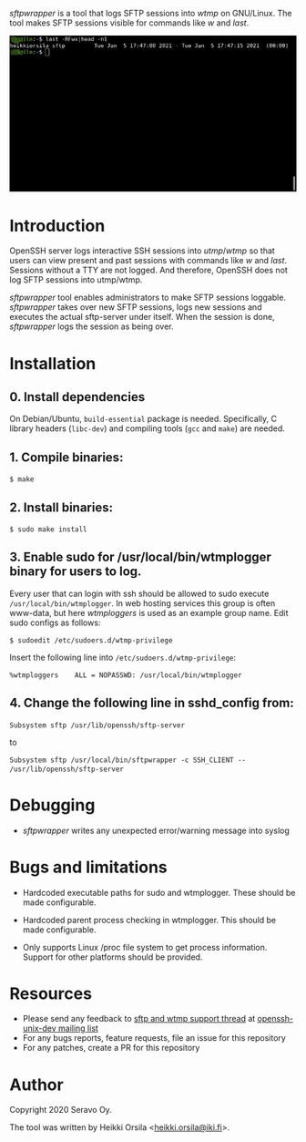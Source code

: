 *sftpwrapper* is a tool that logs SFTP sessions into *wtmp* on GNU/Linux.
The tool makes SFTP sessions visible for commands like *w* and *last*.

![Image of last shell command](doc/last-screenshot.jpg)

# Introduction

OpenSSH server logs interactive SSH sessions into *utmp*/*wtmp* so that
users can view present and past sessions with commands like *w* and *last*.
Sessions without a TTY are not logged. And therefore, OpenSSH does not log
SFTP sessions into utmp/wtmp.

*sftpwrapper* tool enables administrators to make SFTP sessions loggable.
*sftpwrapper* takes over new SFTP sessions, logs new sessions and executes
the actual sftp-server under itself. When the session is done, *sftpwrapper*
logs the session as being over.

# Installation

## 0. Install dependencies

On Debian/Ubuntu, `build-essential` package is needed.
Specifically, C library headers (`libc-dev`) and
compiling tools (`gcc` and `make`) are needed.

## 1. Compile binaries:
```
$ make
```

## 2. Install binaries:

```
$ sudo make install
```

## 3. Enable sudo for /usr/local/bin/wtmplogger binary for users to log.

Every user that can login with ssh should be allowed to sudo execute
`/usr/local/bin/wtmplogger`. In web hosting services this group is often
www-data, but here *wtmploggers* is used as an example group name.
Edit sudo configs as follows:

```
$ sudoedit /etc/sudoers.d/wtmp-privilege
```

Insert the following line into `/etc/sudoers.d/wtmp-privilege`:

```
%wtmploggers    ALL = NOPASSWD: /usr/local/bin/wtmplogger
```

## 4. Change the following line in sshd_config from:

```
Subsystem sftp /usr/lib/openssh/sftp-server
```

to

```
Subsystem sftp /usr/local/bin/sftpwrapper -c SSH_CLIENT -- /usr/lib/openssh/sftp-server
```

# Debugging

* *sftpwrapper* writes any unexpected error/warning message into syslog

# Bugs and limitations

* Hardcoded executable paths for sudo and wtmplogger.
  These should be made configurable.

* Hardcoded parent process checking in wtmplogger.
  This should be made configurable.

* Only supports Linux /proc file system to get process information.
  Support for other platforms should be provided.

# Resources

* Please send any feedback to
[sftp and wtmp support thread](https://lists.mindrot.org/pipermail/openssh-unix-dev/2020-December/038984.html) at
[openssh-unix-dev mailing list](https://lists.mindrot.org/mailman/listinfo/openssh-unix-dev)
* For any bugs reports, feature requests, file an issue for this repository
* For any patches, create a PR for this repository

# Author

Copyright 2020 Seravo Oy.

The tool was written by Heikki Orsila \<heikki.orsila@iki.fi\>.
